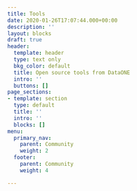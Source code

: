 ```yaml
---
title: Tools
date: 2020-01-26T17:07:44.000+00:00
description: ''
layout: blocks
draft: true
header:
  template: header
  type: text only
  bkg_color: default
  title: Open source tools from DataONE
  intro: ''
  buttons: []
page_sections:
- template: section
  type: default
  title: ''
  intro: ''
  blocks: []
menu:
  primary_nav:
    parent: Community
    weight: 2
  footer:
    parent: Community
    weight: 4

---
```

